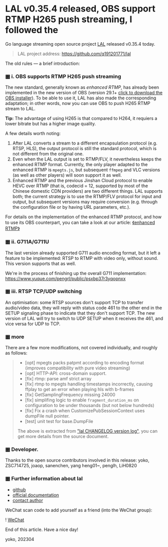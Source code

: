 # LAL v0.35.4 released, OBS support RTMP H265 push streaming, I followed the

Go language streaming open source project [LAL](https://github.com/q191201771/lal) released v0.35.4 today.

> LAL project address: https://github.com/q191201771/lal

The old rules — a brief introduction:

### ▦ i. OBS supports RTMP H265 push streaming

The new standard, generally known as _enhanced RTMP_, has already been implemented in the new version of OBS (version 29.1+ [click to download the OBS installer](https://github.com/obsproject/obs-studio/releases)). To be able to use it, LAL has also made the corresponding adaptation; in other words, now you can use OBS to push H265 RTMP stream to LAL.

**Tip:** The advantage of using H265 is that compared to H264, it requiers a lower bitrate but has a higher image quality.

A few details worth noting:

1. After LAL converts a stream to a different encapsulation protocol (e.g. RTSP, HLS), the output protocol is still the standard protocol, which is not different from the original one.
2. Even when the LAL output is set to RTMP/FLV, it nevertheless keeps the enhanced RTMP format. Currently, the only player adapted to the enhanced RTMP is `mpegts.js`, but subsequent `ffmpeg` and VLC versions (as well as other players) will soon support it as well.
3. Enhanced RTMP and the previous Jinshan Cloud protocol to enable HEVC over RTMP (that is, codecid = 12, supported by most of the Chinese domestic CDN providers) are two different things. LAL supports both; the current strategy is to use the RTMP/FLV protocol for input and output, but subsequent versions may require conversion (e.g. through the configuration file or by having URL parameters, etc.).

For details on the implementation of the enhanced RTMP protocol, and how to use its OBS counterpart, you can take a look at our article: [《enhanced RTMP》](https://pengrl.com/lal/#/enhanced_rtmp)

### ▦ ii. G711A/G711U

The last version already supported G711 audio encoding format, but it left a feature to be implemented: RTSP to RTMP with video only, without sound. This version supports that as well.

We're in the process of finishing up the overall G711 implementation: https://www.yuque.com/pengrl/public/psxbp37r3yqopnxx

### ▦ iii. RTSP TCP/UDP switching

An optimisation: some RTSP sources don't support TCP to transfer audio/video data, they will reply with status code 461 to the other end in the SETUP signaling phase to indicate that they don't support TCP. The new version of LAL will try to switch to UDP SETUP when it receives the 461, and vice versa for UDP to TCP.

### ▦ more

There are a few more modifications, not covered individually, and roughly as follows:

> - [opt] mpegts packs patpmt according to encoding format (improves compatibility with pure video streaming)
> - [opt] HTTP-API: cross-domain support.
> - [fix] rtmp: parse amf strict array
> - [fix] rtmp to mpegts handling timestamps incorrectly, causing ffplay to get an error when playing hls with b-frames
> - [fix] GetSamplingFrequency missing 24000
> - [fix] simplifing logic to enable `fragment_duration_ms` on configuration to be under thousands (but not below hundreds)
> - [fix] Fix a crash when CustomizePubSessionContext uses dumpFile null pointer.
> - [test] unit test for base.DumpFile
>
> The above is extracted from ["lal CHANGELOG version log"](https://pengrl.com/lal/#/CHANGELOG), you can get more details from the source document.

### ▦ Developer.

Thanks to the open source contributors involved in this release: yoko, ZSC714725, joaop, sanenchen, yang heng01~, penglh, LiH0820

### ▦ Further information about lal

- [github](https://github.com/q191201771/lal)
- [official documentation](https://pengrl.com/lal)
- [contact author](https://pengrl.com/lal/#/Author)

WeChat scan code to add yourself as a friend (into the WeChat group):

! [WeChat](https://pengrl.com/images/yoko_vx.jpeg?date=2304)

End of this article. Have a nice day!

yoko, 202304

